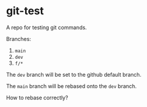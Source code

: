 # git-test
A repo for testing git commands.

Branches:

1. `main`
1. `dev`
1. `f/*`

The `dev` branch will be set to the github default branch.

The `main` branch will be rebased onto the `dev` branch.

How to rebase correctly?
